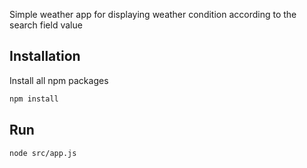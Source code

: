 Simple weather app for displaying weather condition according to the search field value

## Installation

Install all npm packages

```bash
npm install
```

## Run

```bash
node src/app.js
```
